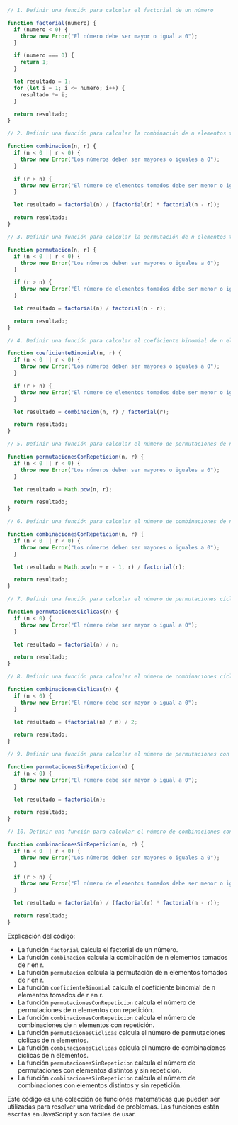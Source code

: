 ```javascript
// 1. Definir una función para calcular el factorial de un número

function factorial(numero) {
  if (numero < 0) {
    throw new Error("El número debe ser mayor o igual a 0");
  }

  if (numero === 0) {
    return 1;
  }

  let resultado = 1;
  for (let i = 1; i <= numero; i++) {
    resultado *= i;
  }

  return resultado;
}

// 2. Definir una función para calcular la combinación de n elementos tomados de r en r

function combinacion(n, r) {
  if (n < 0 || r < 0) {
    throw new Error("Los números deben ser mayores o iguales a 0");
  }

  if (r > n) {
    throw new Error("El número de elementos tomados debe ser menor o igual al número de elementos disponibles");
  }

  let resultado = factorial(n) / (factorial(r) * factorial(n - r));

  return resultado;
}

// 3. Definir una función para calcular la permutación de n elementos tomados de r en r

function permutacion(n, r) {
  if (n < 0 || r < 0) {
    throw new Error("Los números deben ser mayores o iguales a 0");
  }

  if (r > n) {
    throw new Error("El número de elementos tomados debe ser menor o igual al número de elementos disponibles");
  }

  let resultado = factorial(n) / factorial(n - r);

  return resultado;
}

// 4. Definir una función para calcular el coeficiente binomial de n elementos tomados de r en r

function coeficienteBinomial(n, r) {
  if (n < 0 || r < 0) {
    throw new Error("Los números deben ser mayores o iguales a 0");
  }

  if (r > n) {
    throw new Error("El número de elementos tomados debe ser menor o igual al número de elementos disponibles");
  }

  let resultado = combinacion(n, r) / factorial(r);

  return resultado;
}

// 5. Definir una función para calcular el número de permutaciones de n elementos con repetición

function permutacionesConRepeticion(n, r) {
  if (n < 0 || r < 0) {
    throw new Error("Los números deben ser mayores o iguales a 0");
  }

  let resultado = Math.pow(n, r);

  return resultado;
}

// 6. Definir una función para calcular el número de combinaciones de n elementos con repetición

function combinacionesConRepeticion(n, r) {
  if (n < 0 || r < 0) {
    throw new Error("Los números deben ser mayores o iguales a 0");
  }

  let resultado = Math.pow(n + r - 1, r) / factorial(r);

  return resultado;
}

// 7. Definir una función para calcular el número de permutaciones cíclicas de n elementos

function permutacionesCiclicas(n) {
  if (n < 0) {
    throw new Error("El número debe ser mayor o igual a 0");
  }

  let resultado = factorial(n) / n;

  return resultado;
}

// 8. Definir una función para calcular el número de combinaciones cíclicas de n elementos

function combinacionesCiclicas(n) {
  if (n < 0) {
    throw new Error("El número debe ser mayor o igual a 0");
  }

  let resultado = (factorial(n) / n) / 2;

  return resultado;
}

// 9. Definir una función para calcular el número de permutaciones con elementos distintos y sin repetición

function permutacionesSinRepeticion(n) {
  if (n < 0) {
    throw new Error("El número debe ser mayor o igual a 0");
  }

  let resultado = factorial(n);

  return resultado;
}

// 10. Definir una función para calcular el número de combinaciones con elementos distintos y sin repetición

function combinacionesSinRepeticion(n, r) {
  if (n < 0 || r < 0) {
    throw new Error("Los números deben ser mayores o iguales a 0");
  }

  if (r > n) {
    throw new Error("El número de elementos tomados debe ser menor o igual al número de elementos disponibles");
  }

  let resultado = factorial(n) / (factorial(r) * factorial(n - r));

  return resultado;
}
```

Explicación del código:

* La función `factorial` calcula el factorial de un número.
* La función `combinacion` calcula la combinación de n elementos tomados de r en r.
* La función `permutacion` calcula la permutación de n elementos tomados de r en r.
* La función `coeficienteBinomial` calcula el coeficiente binomial de n elementos tomados de r en r.
* La función `permutacionesConRepeticion` calcula el número de permutaciones de n elementos con repetición.
* La función `combinacionesConRepeticion` calcula el número de combinaciones de n elementos con repetición.
* La función `permutacionesCiclicas` calcula el número de permutaciones cíclicas de n elementos.
* La función `combinacionesCiclicas` calcula el número de combinaciones cíclicas de n elementos.
* La función `permutacionesSinRepeticion` calcula el número de permutaciones con elementos distintos y sin repetición.
* La función `combinacionesSinRepeticion` calcula el número de combinaciones con elementos distintos y sin repetición.

Este código es una colección de funciones matemáticas que pueden ser utilizadas para resolver una variedad de problemas. Las funciones están escritas en JavaScript y son fáciles de usar.